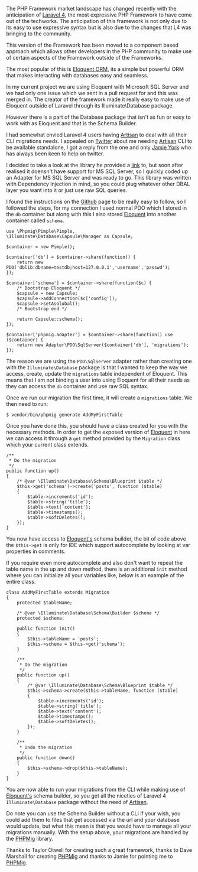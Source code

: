 The PHP Framework market landscape has changed recently with the anticipation of [Laravel 4][laravel], the most expressive PHP Framework to have come out of the techworks. The anticipation of this framework is not only due to its easy to use expressive syntax but is also due to the changes that L4 was bringing to the community.

This version of the Framework has been moved to a component based approach which allows other developers in the PHP community to make use of certain aspects of the Framework outside of the Frameworks.

The most popular of this is [Eloquent ORM][eloquent], its a simple but powerful ORM that makes interacting with databases easy and seamless.

In my current project we are using Eloquent with Microsoft SQL Server and we had only one issue which we sent in a pull request for and this was merged in. The creator of the framework made it really easy to make use of Eloquent outside of Laravel through its Illuminate\Database package.

However there is a part of the Database package that isn't as fun or easy to work with as Eloquent and that is the Schema Builder.

I had somewhat envied Laravel 4 users having [Artisan][artisan] to deal with all their CLI migrations needs. I appealed on [Twitter][twitter_status] about me needing [Artisan][artisan] CLI to be available standalone, I got a reply from the one and only [Jamie York][jamie] who has always been keen to help on twitter.

I decided to take a look at the library he provided a [link][phpmig] to, but soon after realised it doensn't have support for MS SQL Server, so I quickly coded up an Adapter for MS SQL Server and was ready to go. This library was written with Dependency Injection in mind, so you could plug whatever other DBAL layer you want into it or just use raw SQL queries.

I found the instructions on the [Github][phpmig] page to be really easy to follow, so I followed the steps, for my connection I used normal PDO which I stored in the `db` container but along with this I also stored [Eloquent][eloquent] into another container called `schema`.

    use \Phpmig\Pimple\Pimple,
    \Illuminate\Database\Capsule\Manager as Capsule;
    
    $container = new Pimple();

    $container['db'] = $container->share(function() {
        return new PDO('dblib:dbname=testdb;host=127.0.0.1','username','passwd');
    });

    $container['schema'] = $container->share(function($c) {
        /* Bootstrap Eloquent */
        $capsule = new Capsule;
        $capsule->addConnection($c['config']);
        $capsule->setAsGlobal();
        /* Bootstrap end */

        return Capsule::schema();
    });
    
    $container['phpmig.adapter'] = $container->share(function() use ($container) {
        return new Adapter\PDO\SqlServer($container['db'], 'migrations');
    });

The reason we are using the `PDO\SqlServer` adapter rather than creating one with the `Illuminate\Database` package is that I wanted to keep the way we access, create, update the `migrations` table independent of Eloquent. This means that I am not binding a user into using Eloquent for all their needs as they can access the `db` container and use raw SQL syntax.

Once we run our migration the first time, it will create a `migrations` table. We then need to run:

    $ vendor/bin/phpmig generate AddMyFirstTable
    
Once you have done this, you should have a class created for you with the necessary methods. In order to get the exposed version of [Eloquent][eloquent] in here we can access it through a `get` method provided by the `Migration` class which your current class extends.

    /**
     * Do the migration
     */
    public function up()
    {
        /* @var \Illuminate\Database\Schema\Blueprint $table */
        $this->get('schema')->create('posts', function ($table)
        {
            $table->increments('id');
            $table->string('title');
            $table->text('content');
            $table->timestamps();
            $table->softDeletes();
        });
    }

You now have access to [Eloquent's][eloquent] schema builder, the bit of code above the `$this->get` is only for IDE which support autocomplete by looking at var properties in comments.

If you require even more autocomplete and also don't want to repeat the table name in the up and down method, there is an additional `init` method where you can initialize all your variables like, below is an example of the entire class.

    class AddMyFirstTable extends Migration
    {
        protected $tableName;
  
        /* @var \Illuminate\Database\Schema\Builder $schema */
        protected $schema;
        
        public function init()
        {
            $this->tableName = 'posts';
            $this->schema = $this->get('schema');
        }

        /**
         * Do the migration
         */
        public function up()
        {
            /* @var \Illuminate\Database\Schema\Blueprint $table */
            $this->schema->create($this->tableName, function ($table)
            {
                $table->increments('id');
                $table->string('title');
                $table->text('content');
                $table->timestamps();
                $table->softDeletes();
            });
        }

        /**
         * Undo the migration
         */
        public function down()
        {
            $this->schema->drop($this->tableName);
        }
    }
    
You are now able to run your migrations from the CLI while making use of [Eloquent's][eloquent] schema builder, so you get all the niceties of Laravel 4 `Illuminate\Database` package without the need of [Artisan][artisan].

Do note you can use the Schema Builder without a CLI if your wish, you could add them to files that get accessed via the url and your database would update, but what this mean is that you would have to manage all your migrations manually. With the setup above, your migrations are handled by the [PHPMig][phpmig] library.

Thanks to Taylor Otwell for creating such a great framework, thanks to Dave Marshall for creating [PHPMig][phpmig] and thanks to Jamie for pointing me to [PHPMig][phpmig].

[twitter_status]: https://twitter.com/silentworks/status/356817117619818496
[artisan]: http://laravel.com/docs/artisan
[jamie]: https://twitter.com/jamieyork/status/356907540799434752
[laravel]: http://laravel.com/
[eloquent]: http://laravel.com/docs/eloquent
[phpmig]: https://github.com/davedevelopment/phpmig